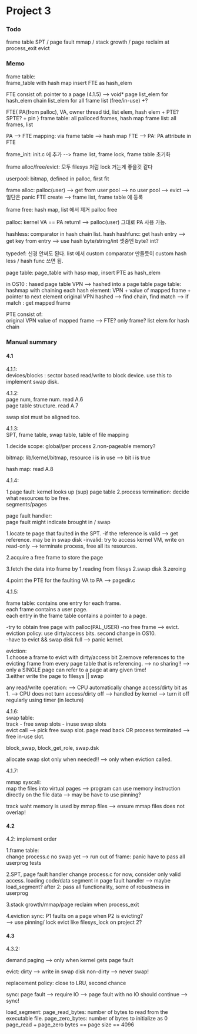 # Project 3

### Todo
frame table
SPT / page fault
mmap / stack growth / page reclaim at process_exit
evict

### Memo

frame table:  
frame_table with hash map
insert FTE as hash_elem

FTE consist of:
pointer to a page (4.1.5) --> void* page
list_elem for hash_elem chain
list_elem for all frame list (free/in-use)
+?

FTE{
    PA(from palloc), VA, owner thread tid, list elem, hash elem + PTE? SPTE? + pin
}
frame table: all palloced frames, hash map
frame list: all frames, list

PA --> FTE mapping: via frame table --> hash map
FTE --> PA: PA attribute in FTE

frame_init: init.c 에 추가 --> frame list, frame lock, frame table 초기화

frame alloc/free/evict: 모두 filesys 처럼 lock 거는게 좋을것 같다

userpool: bitmap, defined in palloc, first fit

frame alloc:
palloc(user) --> get from user pool --> no user pool --> evict --> 일단은 panic
FTE create --> frame list, frame table 에 등록

frame free:
hash map, list 에서 제거
palloc free

palloc: kernel VA == PA return! --> palloc(user) 그대로 PA 사용 가능.

hashless: comparator in hash chain list.
hash hashfunc: get hash entry --> get key from entry --> use hash byte/string/int 셋중엔 byte? int?

typedef:
신경 안써도 된다. list 에서 custom comparator 만들듯이 custom hash less / hash func 쓰면 됨.

page table:
page_table with hasp map,
insert PTE as hash_elem

in OS10 : hased page table
VPN --> hashed into a page table
page table: hashmap with chaining
each hash element: VPN + value of mapped frame + pointer to next element
original VPN hashed --> find chain, find match --> if match : get mapped frame

PTE consist of:  
original VPN
value of mapped frame --> FTE? only frame?
list elem for hash chain



### Manual summary

#### 4.1  

4.1.1:  
devices/blocks : sector based read/write to block device. use this to implement swap disk.  

4.1.2:  
page num, frame num. read A.6  
page table structure. read A.7  

swap slot must be aligned too.  

4.1.3:  
SPT, frame table, swap table, table of file mapping  

1.decide scope: global/per process
2.non-pageable memory?  

bitmap: lib/kernel/bitmap,
resource i is in use --> bit i is true

hash map: read A.8  

4.1.4:  

1.page fault: kernel looks up (sup) page table
2.process termination: decide what resources to be free.  
segments/pages  

page fault handler:  
page fault might indicate brought in / swap

1.locate te page that faulted in the SPT.
-if the reference is valid --> get reference. may be in swap disk
-invalid: try to access kernel VM, write on read-only --> terminate process, free all its resources.

2.acquire a free frame to store the page  

3.fetch the data into frame
by 1.reading from filesys 2.swap disk 3.zeroing  

4.point the PTE for the faulting VA to PA --> pagedir.c  

4.1.5:  

frame table: contains one entry for each frame.  
each frame contains a user page.  
each entry in the frame table contains a pointer to a page.  

-try to obtain free page with palloc(PAL_USER)
-no free frame --> evict.  
eviction policy: use dirty/access bits. second change in OS10.  
-have to evict && swap disk full --> panic kernel.  

eviction:  
1.choose a frame to evict with dirty/access bit
2.remove references to the  evicting frame from every page table that is referencing.
--> no sharing!!
--> only a SINGLE page can refer to a page at any given time!  
3.either write the page to filesys || swap  

any read/write operation:
--> CPU automatically change access/dirty bit as 1.
--> CPU does not turn access/dirty off
--> handled by kernel
--> turn it off regularly using timer (in lecture)  

4.1.6:  
swap table:  
track - free swap slots - inuse swap slots  
evict call --> pick free swap slot.
page read back OR process terminated --> free in-use slot.

block_swap, block_get_role, swap.dsk

allocate swap slot only when needed!!
--> only when eviction called.  

4.1.7:  

mmap syscall:  
map the files into virtual pages
--> program can use memory instruction directly on the file data
--> may be have to use pinning?  

track waht memory is used by mmap files
--> ensure mmap files does not overlap!  

#### 4.2  

4.2: implement order  

1.frame table:  
change process.c
no swap yet --> run out of frame: panic
have to pass all userprog tests

2.SPT, page fault handler
change process.c
for now, consider only valid access.
loading code/data segment in page fault handler --> maybe load_segment?
after 2: pass all functionality, some of robustness in userprog

3.stack growth/mmap/page reclaim when process_exit

4.eviction
sync: P1 faults on a page when P2 is evicting?  
--> use pinning/ lock evict like filesys_lock on project 2?


#### 4.3  

4.3.2:  

demand paging --> only when kernel gets page fault

evict:
dirty --> write in swap disk
non-dirty --> never swap!

replacement policy: close to LRU, second chance

sync:
page fault --> require IO --> page fault with no IO should continue --> sync!

load_segment:
page_read_bytes: number of bytes to read from the executable file.
page_zero_bytes: number of bytes to initialize as 0
page_read + page_zero bytes == page size == 4096  
